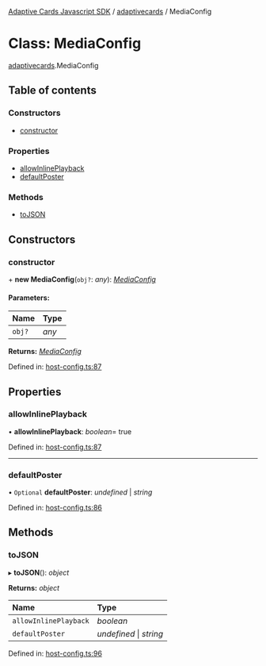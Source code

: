 [Adaptive Cards Javascript SDK](../README.md) / [adaptivecards](../modules/adaptivecards.md) / MediaConfig

# Class: MediaConfig

[adaptivecards](../modules/adaptivecards.md).MediaConfig

## Table of contents

### Constructors

- [constructor](adaptivecards.mediaconfig.md#constructor)

### Properties

- [allowInlinePlayback](adaptivecards.mediaconfig.md#allowinlineplayback)
- [defaultPoster](adaptivecards.mediaconfig.md#defaultposter)

### Methods

- [toJSON](adaptivecards.mediaconfig.md#tojson)

## Constructors

### constructor

\+ **new MediaConfig**(`obj?`: _any_): [_MediaConfig_](host_config.mediaconfig.md)

#### Parameters:

| Name   | Type  |
| :----- | :---- |
| `obj?` | _any_ |

**Returns:** [_MediaConfig_](host_config.mediaconfig.md)

Defined in: [host-config.ts:87](https://github.com/microsoft/AdaptiveCards/blob/0938a1f10/source/nodejs/adaptivecards/src/host-config.ts#L87)

## Properties

### allowInlinePlayback

• **allowInlinePlayback**: _boolean_= true

Defined in: [host-config.ts:87](https://github.com/microsoft/AdaptiveCards/blob/0938a1f10/source/nodejs/adaptivecards/src/host-config.ts#L87)

---

### defaultPoster

• `Optional` **defaultPoster**: _undefined_ \| _string_

Defined in: [host-config.ts:86](https://github.com/microsoft/AdaptiveCards/blob/0938a1f10/source/nodejs/adaptivecards/src/host-config.ts#L86)

## Methods

### toJSON

▸ **toJSON**(): _object_

**Returns:** _object_

| Name                  | Type                    |
| :-------------------- | :---------------------- |
| `allowInlinePlayback` | _boolean_               |
| `defaultPoster`       | _undefined_ \| _string_ |

Defined in: [host-config.ts:96](https://github.com/microsoft/AdaptiveCards/blob/0938a1f10/source/nodejs/adaptivecards/src/host-config.ts#L96)
